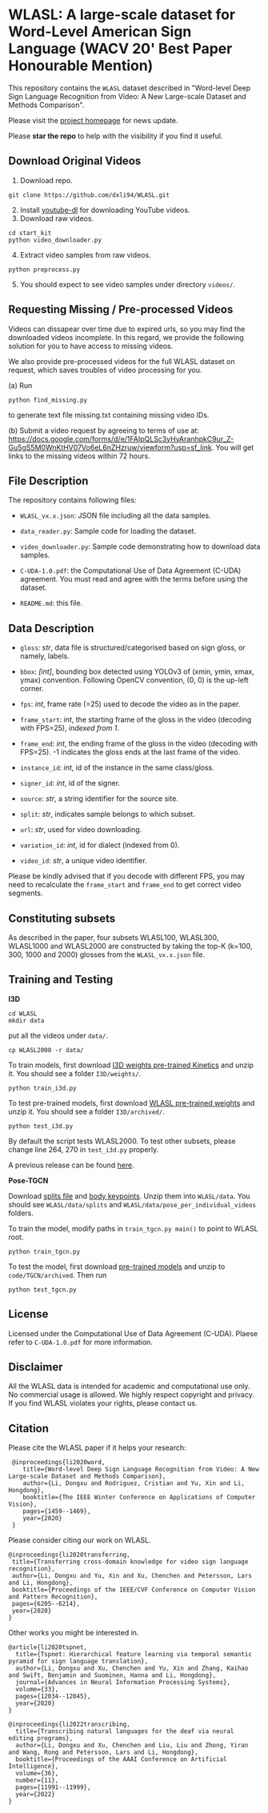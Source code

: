WLASL: A large-scale dataset for Word-Level American Sign Language (WACV 20' Best Paper Honourable Mention)
============================================================================================

This repository contains the `WLASL` dataset described in "Word-level Deep Sign Language Recognition from Video: A New Large-scale Dataset and Methods Comparison".

Please visit the [project homepage](https://dxli94.github.io/WLASL/) for news update.

Please **star the repo** to help with the visibility if you find it useful.

Download Original Videos
-----------------
1. Download repo.
```
git clone https://github.com/dxli94/WLASL.git
```

2. Install [youtube-dl](https://github.com/ytdl-org/youtube-dl) for downloading YouTube videos.
3. Download raw videos.
```
cd start_kit
python video_downloader.py
```
4. Extract video samples from raw videos.
```
python preprocess.py
```
5. You should expect to see video samples under directory ```videos/```.

Requesting Missing / Pre-processed Videos
-----------------

Videos can dissapear over time due to expired urls, so you may find the downloaded videos incomplete. In this regard, we provide the following solution for you to have access to missing videos.

We also provide pre-processed videos for the full WLASL dataset on request, which saves troubles of video processing for you.

 (a) Run
```
python find_missing.py
```
to generate text file missing.txt containing missing video IDs.

 (b)  Submit a video request by agreeing to terms of use at:  https://docs.google.com/forms/d/e/1FAIpQLSc3yHyAranhpkC9ur_Z-Gu5gS5M0WnKtHV07Vo6eL6nZHzruw/viewform?usp=sf_link. You will get links to the missing videos within 72 hours.

File Description
-----------------
The repository contains following files:

 * `WLASL_vx.x.json`: JSON file including all the data samples.

 * `data_reader.py`: Sample code for loading the dataset.

 * `video_downloader.py`: Sample code demonstrating how to download data samples.

 * `C-UDA-1.0.pdf`: the Computational Use of Data Agreement (C-UDA) agreement. You must read and agree with the terms before using the dataset.

 * `README.md`: this file.


Data Description
-----------------

* `gloss`: *str*, data file is structured/categorised based on sign gloss, or namely, labels.

* `bbox`: *[int]*, bounding box detected using YOLOv3 of (xmin, ymin, xmax, ymax) convention. Following OpenCV convention, (0, 0) is the up-left corner.

* `fps`: *int*, frame rate (=25) used to decode the video as in the paper.

* `frame_start`: *int*, the starting frame of the gloss in the video (decoding
with FPS=25), *indexed from 1*.

* `frame_end`: *int*, the ending frame of the gloss in the video (decoding with FPS=25). -1 indicates the gloss ends at the last frame of the video.

* `instance_id`: *int*, id of the instance in the same class/gloss.

* `signer_id`: *int*, id of the signer.

* `source`: *str*, a string identifier for the source site.

* `split`: *str*, indicates sample belongs to which subset.

* `url`: *str*, used for video downloading.

* `variation_id`: *int*, id for dialect (indexed from 0).

* `video_id`: *str*, a unique video identifier.

Please be kindly advised that if you decode with different FPS, you may need to recalculate the `frame_start` and `frame_end` to get correct video segments.

Constituting subsets
---------------
As described in the paper, four subsets WLASL100, WLASL300, WLASL1000 and WLASL2000 are constructed by taking the top-K (k=100, 300, 1000 and 2000) glosses from the `WLASL_vx.x.json` file.


Training and Testing
---------------
**I3D**

```
cd WLASL
mkdir data
```
put all the videos under ```data/```.
```
cp WLASL2000 -r data/
```
To train models, first download [I3D weights pre-trained Kinetics](https://drive.google.com/file/d/1JgTRHGBRCHyHRT_rAF0fOjnfiFefXkEd/view?usp=sharing) and unzip it. You should see a folder ```I3D/weights/```.

```
python train_i3d.py
```
To test pre-trained models, first download [WLASL pre-trained weights](https://drive.google.com/file/d/1jALimVOB69ifYkeT0Pe297S1z4U3jC48/view?usp=sharing) and unzip it. You should see a folder ```I3D/archived/```.

```
python test_i3d.py
```
By default the script tests WLASL2000. To test other subsets, please change line 264, 270 in ```test_i3d.py``` properly.

A previous release can be found [here](https://drive.google.com/file/d/1vktQxvRHNS9psOQVKx5-dsERlmiYFRXC/view).


**Pose-TGCN**

Download [splits file](https://drive.google.com/file/d/16CWkbMLyEbdBkrxAPaxSXFP_aSxKzNN4/view?usp=sharing) and [body keypoints](https://drive.google.com/file/d/1k5mfrc2g4ZEzzNjW6CEVjLvNTZcmPanB/view?usp=sharing). Unzip them into ```WLASL/data```. You should see ```WLASL/data/splits``` and ```WLASL/data/pose_per_individual_videos``` folders.

To train the model, modify paths in ```train_tgcn.py main()``` to point to WLASL root.
```
python train_tgcn.py
```

To test the model, first download [pre-trained models](https://drive.google.com/file/d/1dzvocsaylRsjqaY4r_lyRihPZn0I6AA_/view?usp=sharing) and unzip to ```code/TGCN/archived```. Then run
```
python test_tgcn.py
```

License
---------------
Licensed under the Computational Use of Data Agreement (C-UDA). Plaese refer to `C-UDA-1.0.pdf` for more information.

Disclaimer
---------------
All the WLASL data is intended for academic and computational use only. No commercial usage is allowed. We highly respect copyright and privacy. If you find WLASL violates your rights, please contact us.




Citation
--------------

Please cite the WLASL paper if it helps your research:

     @inproceedings{li2020word,
        title={Word-level Deep Sign Language Recognition from Video: A New Large-scale Dataset and Methods Comparison},
        author={Li, Dongxu and Rodriguez, Cristian and Yu, Xin and Li, Hongdong},
        booktitle={The IEEE Winter Conference on Applications of Computer Vision},
        pages={1459--1469},
        year={2020}
     }

Please consider citing our work on WLASL.

    @inproceedings{li2020transferring,
     title={Transferring cross-domain knowledge for video sign language recognition},
     author={Li, Dongxu and Yu, Xin and Xu, Chenchen and Petersson, Lars and Li, Hongdong},
     booktitle={Proceedings of the IEEE/CVF Conference on Computer Vision and Pattern Recognition},
     pages={6205--6214},
     year={2020}
    }

Other works you might be interested in.

    @article{li2020tspnet,
      title={Tspnet: Hierarchical feature learning via temporal semantic pyramid for sign language translation},
      author={Li, Dongxu and Xu, Chenchen and Yu, Xin and Zhang, Kaihao and Swift, Benjamin and Suominen, Hanna and Li, Hongdong},
      journal={Advances in Neural Information Processing Systems},
      volume={33},
      pages={12034--12045},
      year={2020}
    }

    @inproceedings{li2022transcribing,
      title={Transcribing natural languages for the deaf via neural editing programs},
      author={Li, Dongxu and Xu, Chenchen and Liu, Liu and Zhong, Yiran and Wang, Rong and Petersson, Lars and Li, Hongdong},
      booktitle={Proceedings of the AAAI Conference on Artificial Intelligence},
      volume={36},
      number={11},
      pages={11991--11999},
      year={2022}
    }

